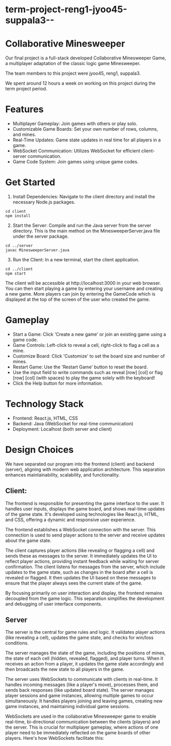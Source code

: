 # term-project-reng1-jyoo45-suppala3--

# Collaborative Minesweeper

Our final project is a full-stack developed Collaborative Minesweeper Game, a multiplayer adaptation of the classic logic game Minesweeper.

The team members to this project were jyoo45, reng1, suppala3.

We spent around 12 hours a week on working on this project during the term project period.

# Features

- Multiplayer Gameplay: Join games with others
  or play solo.
- Customizable Game Boards: Set your own number of rows, columns, and mines.
- Real-Time Updates: Game state updates in real time for all players in a game.
- WebSocket Communication: Utilizes WebSocket for efficient client-server communication.
- Game Code System: Join games using unique game codes.

# Get Started

1. Install Dependencies: Navigate to the client directory and install the necessary Node.js packages.

```
cd client
npm install
```

2. Start the Server: Compile and run the Java server from the server directory. This is the main method on the MinesweeperServer.java file under the server package.

```
cd ../server
javac MinesweeperServer.java
```

3. Run the Client: In a new terminal, start the client application.

```
cd ../client
npm start
```

The client will be accessible at http://localhost:3000 in your web browser. You can then start playing a game by entering your username and creating a new game. More players can join by entering the GameCode which is displayed at the top of the screen of the user who created the game.

# Gameplay

- Start a Game: Click 'Create a new game' or join an existing game using a game code.
- Game Controls: Left-click to reveal a cell, right-click to flag a cell as a mine.
- Customize Board: Click 'Customize' to set the board size and number of mines.
- Restart Game: Use the 'Restart Game' button to reset the board.
- Use the input field to write commands such as reveal [row] [col] or flag [row] [col] (with spaces) to play the game solely with the keyboard!
- Click the Help button for more information.

# Technology Stack

- Frontend: React.js, HTML, CSS
- Backend: Java (WebSocket for real-time communication)
- Deployment: Localhost (both server and client)

# Design Choices

We have separated our program into the frontend (client) and backend (server), aligning with modern web application architecture. This separation enhances maintainability, scalability, and functionality.

## Client:

The frontend is responsible for presenting the game interface to the user. It handles user inputs, displays the game board, and shows real-time updates of the game state. It's developed using technologies like React.js, HTML, and CSS, offering a dynamic and responsive user experience.

The frontend establishes a WebSocket connection with the server. This connection is used to send player actions to the server and receive updates about the game state.

The client captures player actions (like revealing or flagging a cell) and sends these as messages to the server. It immediately updates the UI to reflect player actions, providing instant feedback while waiting for server confirmation. The client listens for messages from the server, which include updates to the game state, such as changes in the board after a cell is revealed or flagged. It then updates the UI based on these messages to ensure that the player always sees the current state of the game.

By focusing primarily on user interaction and display, the frontend remains decoupled from the game logic. This separation simplifies the development and debugging of user interface components.

## Server

The server is the central for game rules and logic. It validates player actions (like revealing a cell), updates the game state, and checks for win/loss conditions.

The server manages the state of the game, including the positions of mines, the state of each cell (hidden, revealed, flagged), and player turns. When it receives an action from a player, it updates the game state accordingly and then broadcasts the new state to all players in the game.

The server uses WebSockets to communicate with clients in real-time. It handles incoming messages (like a player's move), processes them, and sends back responses (like updated board state). The server manages player sessions and game instances, allowing multiple games to occur simultaneously. It handles players joining and leaving games, creating new game instances, and maintaining individual game sessions.

WebSockets are used in the collaborative Minesweeper game to enable real-time, bi-directional communication between the clients (players) and the server. This is crucial for multiplayer gameplay, where actions of one player need to be immediately reflected on the game boards of other players. Here's how WebSockets facilitate this:
